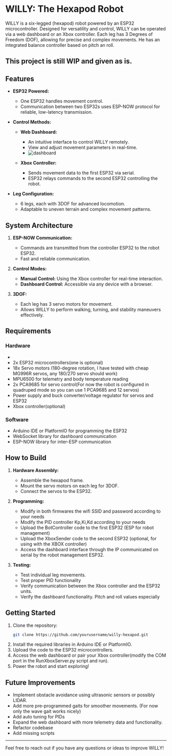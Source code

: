 # WILLY: The Hexapod Robot

WILLY is a six-legged (hexapod) robot powered by an ESP32 microcontroller. Designed for versatility and control, WILLY can be operated via a web dashboard or an Xbox controller. Each leg has 3 Degrees of Freedom (DOF), allowing for precise and complex movements. He has an integrated balance controller based on pitch an roll. 

## This project is still WIP and given as is. 


## Features

- **ESP32 Powered:**
  - One ESP32 handles movement control.
  - Communication between two ESP32s uses ESP-NOW protocol for reliable, low-latency transmission.

- **Control Methods:**
  - **Web Dashboard:**
    - An intuitive interface to control WILLY remotely.
    - View and adjust movement parameters in real-time.
    - ![dashboard](https://github.com/user-attachments/assets/e280cccf-7d80-4438-9524-db62e25a32c1)
      
  - **Xbox Controller:**
    - Sends movement data to the first ESP32 via serial.
    - ESP32 relays commands to the second ESP32 controlling the robot.

- **Leg Configuration:**
  - 6 legs, each with 3DOF for advanced locomotion.
  - Adaptable to uneven terrain and complex movement patterns.

## System Architecture

1. **ESP-NOW Communication:**
    - Commands are transmitted from the controller ESP32 to the robot ESP32.
    - Fast and reliable communication.

2. **Control Modes:**
    - **Manual Control:** Using the Xbox controller for real-time interaction.
    - **Dashboard Control:** Accessible via any device with a browser.

3. **3DOF:**
    - Each leg has 3 servo motors for movement.
    - Allows WILLY to perform walking, turning, and stability maneuvers effectively.

## Requirements

### Hardware
-
- 2x ESP32 microcontrollers(one is optional)
- 18x Servo motors (180-degree rotation, I have tested with cheap MG996R servos, any 180/270 servo should work)
- MPU6500 for telemetry and body temperature reading
- 2x PCA9685 for servo control(For now the robot is configured in quadruped mode so you can use 1 PCA9685 and 12 servos)
- Power supply and buck converter/voltage regulator for servos and ESP32
- Xbox controller(optional)

### Software
- Arduino IDE or PlatformIO for programming the ESP32
- WebSocket library for dashboard communication
- ESP-NOW library for inter-ESP communication

## How to Build

1. **Hardware Assembly:**
    - Assemble the hexapod frame.
    - Mount the servo motors on each leg for 3DOF.
    - Connect the servos to the ESP32.

2. **Programming:**
    - Modify in both firmwares the wifi SSID and password according to your needs
    - Modify the PID controller Kp,Ki,Kd according to your needs
    - Upload the BotController code to the first ESP32 (ESP for robot management)
    - Upload the XboxSender code to the second ESP32 (optional, for using with the XBOX controller)
    - Access the dashboard interface through the IP communicated on serial by the robot management ESP32.

4. **Testing:**
    - Test individual leg movements.
    - Test proper PID functionality
    - Verify communication between the Xbox controller and the ESP32 units.
    - Verify the dashboard functionality. Pitch and roll values especially 

## Getting Started

1. Clone the repository:
    ```bash
    git clone https://github.com/yourusername/willy-hexapod.git
    ```
2. Install the required libraries in Arduino IDE or PlatformIO.
3. Upload the code to the ESP32 microcontrollers.
4. Access the web dashboard or pair your Xbox controller(modify the COM port in the RunXboxServer.py script and run).
5. Power the robot and start exploring!

## Future Improvements

- Implement obstacle avoidance using ultrasonic sensors or possibly LIDAR.
- Add more pre-programmed gaits for smoother movements. (For now only the wave gait works nicely)
- Add auto tuning for PIDs
- Expand the web dashboard with more telemetry data and functionality.
- Refactor codebase
- Add missing scripts

---
Feel free to reach out if you have any questions or ideas to improve WILLY!
